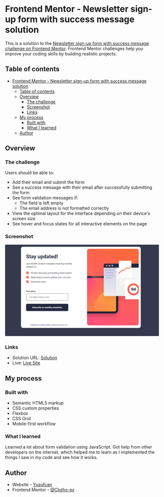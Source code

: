 # Frontend Mentor - Newsletter sign-up form with success message solution

This is a solution to the [Newsletter sign-up form with success message challenge on Frontend Mentor](https://www.frontendmentor.io/challenges/newsletter-signup-form-with-success-message-3FC1AZbNrv). Frontend Mentor challenges help you improve your coding skills by building realistic projects. 

## Table of contents

- [Frontend Mentor - Newsletter sign-up form with success message solution](#frontend-mentor---newsletter-sign-up-form-with-success-message-solution)
  - [Table of contents](#table-of-contents)
  - [Overview](#overview)
    - [The challenge](#the-challenge)
    - [Screenshot](#screenshot)
    - [Links](#links)
  - [My process](#my-process)
    - [Built with](#built-with)
    - [What I learned](#what-i-learned)
  - [Author](#author)

## Overview

### The challenge

Users should be able to:

- Add their email and submit the form
- See a success message with their email after successfully submitting the form
- See form validation messages if:
  - The field is left empty
  - The email address is not formatted correctly
- View the optimal layout for the interface depending on their device's screen size
- See hover and focus states for all interactive elements on the page

### Screenshot

![](/screenshot.jpg)

### Links

- Solution URL: [Solution](https://www.frontendmentor.io/solutions/social-links-profile-NAWzHFQhfs)
- Live: [Live Site](https://clotho-ex.github.io/social-links-profile-main/)

## My process

### Built with

- Semantic HTML5 markup
- CSS custom properties
- Flexbox
- CSS Grid
- Mobile-first workflow

### What I learned

Learned a lot about form validation using JavaScript. Got help from other developers on the internet, which helped me to learn as I implemented the things I saw in my code and see how it works.


## Author

- Website - [Yusufcan](https://github.com/Clotho-ex)
- Frontend Mentor - [@Clotho-ex](https://www.frontendmentor.io/profile/Clotho-ex)
